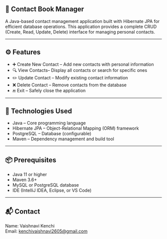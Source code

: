 ## 📒 Contact Book Manager

A Java-based contact management application built with Hibernate JPA for efficient database operations. This application provides a complete CRUD (Create, Read, Update, Delete) interface for managing personal contacts.

---
## ⚙️ Features

- ➕ Create New Contact – Add new contacts with personal information  
- 🔍 View Contacts– Display all contacts or search for specific ones  
- ✏️ Update Contact – Modify existing contact information  
- ❌ Delete Contact – Remove contacts from the database  
- 🔚 Exit – Safely close the application  

---

## 🧰 Technologies Used

- Java – Core programming language  
- Hibernate JPA – Object-Relational Mapping (ORM) framework  
- PostgreSQL – Database (configurable)  
- Maven – Dependency management and build tool  

---

## 📦 Prerequisites

- Java 11 or higher  
- Maven 3.6+  
- MySQL or PostgreSQL database  
- IDE (IntelliJ IDEA, Eclipse, or VS Code)  

---

## 📬 Contact

Name: Vaishnavi Kenchi  
Email: kenchivaishnavi2605@gmail.com



